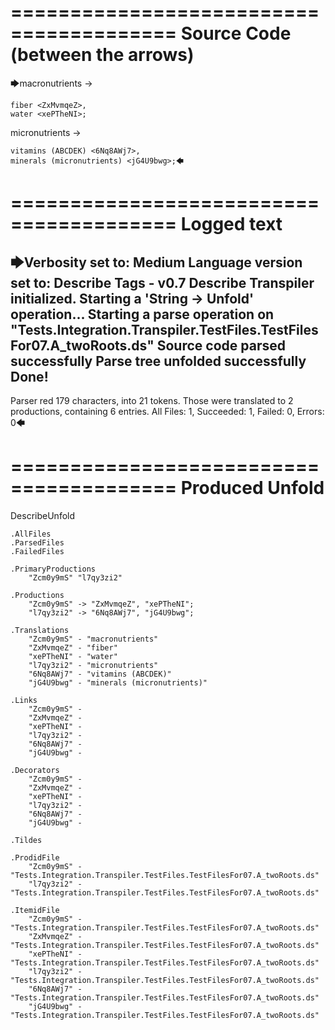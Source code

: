 ========================================
Source Code (between the arrows)
========================================

🡆macronutrients <Zcm0y9mS> ->

    fiber <ZxMvmqeZ>,
    water <xePTheNI>;

micronutrients <l7qy3zi2>->

    vitamins (ABCDEK) <6Nq8AWj7>,
    minerals (micronutrients) <jG4U9bwg>;🡄

========================================
Logged text
========================================

🡆Verbosity set to: Medium
Language version set to: Describe Tags - v0.7
Describe Transpiler initialized.
Starting a 'String -> Unfold' operation...
Starting a parse operation on "Tests.Integration.Transpiler.TestFiles.TestFilesFor07.A_twoRoots.ds"
Source code parsed successfully
Parse tree unfolded successfully
Done!
------------------------
Parser red 179 characters, into 21 tokens.
Those were translated to 2 productions, containing 6 entries.
All Files: 1, Succeeded: 1, Failed: 0, Errors: 0🡄

========================================
Produced Unfold
========================================

DescribeUnfold

    .AllFiles
    .ParsedFiles
    .FailedFiles

    .PrimaryProductions
        "Zcm0y9mS" "l7qy3zi2" 

    .Productions
        "Zcm0y9mS" -> "ZxMvmqeZ", "xePTheNI";
        "l7qy3zi2" -> "6Nq8AWj7", "jG4U9bwg";

    .Translations
        "Zcm0y9mS" - "macronutrients"
        "ZxMvmqeZ" - "fiber"
        "xePTheNI" - "water"
        "l7qy3zi2" - "micronutrients"
        "6Nq8AWj7" - "vitamins (ABCDEK)"
        "jG4U9bwg" - "minerals (micronutrients)"

    .Links
        "Zcm0y9mS" - 
        "ZxMvmqeZ" - 
        "xePTheNI" - 
        "l7qy3zi2" - 
        "6Nq8AWj7" - 
        "jG4U9bwg" - 

    .Decorators
        "Zcm0y9mS" - 
        "ZxMvmqeZ" - 
        "xePTheNI" - 
        "l7qy3zi2" - 
        "6Nq8AWj7" - 
        "jG4U9bwg" - 

    .Tildes

    .ProdidFile
        "Zcm0y9mS" - "Tests.Integration.Transpiler.TestFiles.TestFilesFor07.A_twoRoots.ds"
        "l7qy3zi2" - "Tests.Integration.Transpiler.TestFiles.TestFilesFor07.A_twoRoots.ds"

    .ItemidFile
        "Zcm0y9mS" - "Tests.Integration.Transpiler.TestFiles.TestFilesFor07.A_twoRoots.ds"
        "ZxMvmqeZ" - "Tests.Integration.Transpiler.TestFiles.TestFilesFor07.A_twoRoots.ds"
        "xePTheNI" - "Tests.Integration.Transpiler.TestFiles.TestFilesFor07.A_twoRoots.ds"
        "l7qy3zi2" - "Tests.Integration.Transpiler.TestFiles.TestFilesFor07.A_twoRoots.ds"
        "6Nq8AWj7" - "Tests.Integration.Transpiler.TestFiles.TestFilesFor07.A_twoRoots.ds"
        "jG4U9bwg" - "Tests.Integration.Transpiler.TestFiles.TestFilesFor07.A_twoRoots.ds"

